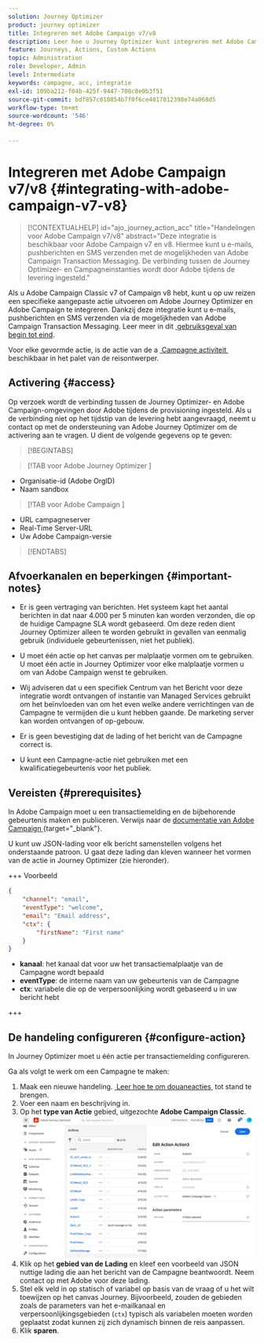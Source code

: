 ```yaml
---
solution: Journey Optimizer
product: journey optimizer
title: Integreren met Adobe Campaign v7/v8
description: Leer hoe u Journey Optimizer kunt integreren met Adobe Campaign v7/v8
feature: Journeys, Actions, Custom Actions
topic: Administration
role: Developer, Admin
level: Intermediate
keywords: campagne, acc, integratie
exl-id: 109ba212-f04b-425f-9447-708c8e0b3f51
source-git-commit: bdf857c010854b7f0f6ce4817012398e74a068d5
workflow-type: tm+mt
source-wordcount: '546'
ht-degree: 0%

---
```


# Integreren met Adobe Campaign v7/v8 {#integrating-with-adobe-campaign-v7-v8}

>[!CONTEXTUALHELP]
>id="ajo_journey_action_acc"
>title="Handelingen voor Adobe Campaign v7/v8"
>abstract="Deze integratie is beschikbaar voor Adobe Campaign v7 en v8. Hiermee kunt u e-mails, pushberichten en SMS verzenden met de mogelijkheden van Adobe Campaign Transaction Messaging. De verbinding tussen de Journey Optimizer- en Campagneinstanties wordt door Adobe tijdens de levering ingesteld."

Als u Adobe Campaign Classic v7 of Campaign v8 hebt, kunt u op uw reizen een specifieke aangepaste actie uitvoeren om Adobe Journey Optimizer en Adobe Campaign te integreren. Dankzij deze integratie kunt u e-mails, pushberichten en SMS verzenden via de mogelijkheden van Adobe Campaign Transaction Messaging. Leer meer in dit [&#x200B; gebruiksgeval van begin tot eind &#x200B;](../building-journeys/ajo-ac.md).

Voor elke gevormde actie, is de actie van de a [&#x200B; Campagne activiteit &#x200B;](../building-journeys/using-adobe-campaign-v7-v8.md) beschikbaar in het palet van de reisontwerper.

## Activering {#access}

Op verzoek wordt de verbinding tussen de Journey Optimizer- en Adobe Campaign-omgevingen door Adobe tijdens de provisioning ingesteld. Als u de verbinding niet op het tijdstip van de levering hebt aangevraagd, neemt u contact op met de ondersteuning van Adobe Journey Optimizer om de activering aan te vragen. U dient de volgende gegevens op te geven:

>[!BEGINTABS]

>[!TAB  voor Adobe Journey Optimizer ]

* Organisatie-id (Adobe OrgID)
* Naam sandbox

>[!TAB  voor Adobe Campaign ]

* URL campagneserver
* Real-Time Server-URL
* Uw Adobe Campaign-versie

>[!ENDTABS]


## Afvoerkanalen en beperkingen {#important-notes}

* Er is geen vertraging van berichten. Het systeem kapt het aantal berichten in dat naar 4.000 per 5 minuten kan worden verzonden, die op de huidige Campagne SLA wordt gebaseerd. Om deze reden dient Journey Optimizer alleen te worden gebruikt in gevallen van eenmalig gebruik (individuele gebeurtenissen, niet het publiek).

* U moet één actie op het canvas per malplaatje vormen om te gebruiken. U moet één actie in Journey Optimizer voor elke malplaatje vormen u om van Adobe Campaign wenst te gebruiken.

* Wij adviseren dat u een specifiek Centrum van het Bericht voor deze integratie wordt ontvangen of instantie van Managed Services gebruikt om het beïnvloeden van om het even welke andere verrichtingen van de Campagne te vermijden die u kunt hebben gaande. De marketing server kan worden ontvangen of op-gebouw.<!--The build required is 21.1 Release Candidate or greater. -->

* Er is geen bevestiging dat de lading of het bericht van de Campagne correct is.

* U kunt een Campagne-actie niet gebruiken met een kwalificatiegebeurtenis voor het publiek.

## Vereisten {#prerequisites}

In Adobe Campaign moet u een transactiemelding en de bijbehorende gebeurtenis maken en publiceren. Verwijs naar de [&#x200B; documentatie van Adobe Campaign &#x200B;](https://experienceleague.adobe.com/en/docs/campaign/campaign-v8/send/real-time/transactional){target="_blank"}.

U kunt uw JSON-lading voor elk bericht samenstellen volgens het onderstaande patroon. U gaat deze lading dan kleven wanneer het vormen van de actie in Journey Optimizer (zie hieronder).

+++ Voorbeeld

```json
{
    "channel": "email",
    "eventType": "welcome",
    "email": "Email address",
    "ctx": {
        "firstName": "First name"
    }
}
```

* **kanaal**: het kanaal dat voor uw het transactiemalplaatje van de Campagne wordt bepaald
* **eventType**: de interne naam van uw gebeurtenis van de Campagne
* **ctx**: variabele die op de verpersoonlijking wordt gebaseerd u in uw bericht hebt

+++

## De handeling configureren {#configure-action}

In Journey Optimizer moet u één actie per transactiemelding configureren.

Ga als volgt te werk om een Campagne te maken:

1. Maak een nieuwe handeling. [&#x200B; Leer hoe te om douaneacties &#x200B;](../action/action.md) tot stand te brengen.
1. Voer een naam en beschrijving in.
1. Op het **type van Actie** gebied, uitgezochte **Adobe Campaign Classic**.
   ![](assets/accintegration1.png)
1. Klik op het **gebied van de Lading** en kleef een voorbeeld van JSON nuttige lading die aan het bericht van de Campagne beantwoordt. Neem contact op met Adobe voor deze lading.
1. Stel elk veld in op statisch of variabel op basis van de vraag of u het wilt toewijzen op het canvas Journey. Bijvoorbeeld, zouden de gebieden zoals de parameters van het e-mailkanaal en verpersoonlijkingsgebieden (`ctx`) typisch als variabelen moeten worden geplaatst zodat kunnen zij zich dynamisch binnen de reis aanpassen.
1. Klik **sparen**.

